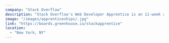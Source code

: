 ```yaml
---
company: "Stack Overflow"
description: "Stack Overflow's Web Developer Apprentice is an 11-week apprenticeship program where you'll work directly alongside a developer mentor on a real product team. Rather than doing independent 'intern' projects that may not ever ship, as an apprentice you'll work with your mentor to learn, review, debug, and ship features to real users. You'll also work collaboratively with other members of the team, including other developers, designers, and product managers."
image: "/images/apprenticeships/.jpg"
link: "https://boards.greenhouse.io/stackapprentice"
location:
  - "New York, NY"
---
```

